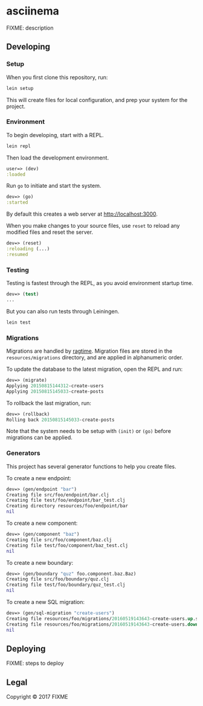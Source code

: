 # asciinema

FIXME: description

## Developing

### Setup

When you first clone this repository, run:

```sh
lein setup
```

This will create files for local configuration, and prep your system
for the project.

### Environment

To begin developing, start with a REPL.

```sh
lein repl
```

Then load the development environment.

```clojure
user=> (dev)
:loaded
```

Run `go` to initiate and start the system.

```clojure
dev=> (go)
:started
```

By default this creates a web server at <http://localhost:3000>.

When you make changes to your source files, use `reset` to reload any
modified files and reset the server.

```clojure
dev=> (reset)
:reloading (...)
:resumed
```

### Testing

Testing is fastest through the REPL, as you avoid environment startup
time.

```clojure
dev=> (test)
...
```

But you can also run tests through Leiningen.

```sh
lein test
```

### Migrations

Migrations are handled by [ragtime][]. Migration files are stored in
the `resources/migrations` directory, and are applied in alphanumeric
order.

To update the database to the latest migration, open the REPL and run:

```clojure
dev=> (migrate)
Applying 20150815144312-create-users
Applying 20150815145033-create-posts
```

To rollback the last migration, run:

```clojure
dev=> (rollback)
Rolling back 20150815145033-create-posts
```

Note that the system needs to be setup with `(init)` or `(go)` before
migrations can be applied.

[ragtime]: https://github.com/weavejester/ragtime

### Generators

This project has several generator functions to help you create files.

To create a new endpoint:

```clojure
dev=> (gen/endpoint "bar")
Creating file src/foo/endpoint/bar.clj
Creating file test/foo/endpoint/bar_test.clj
Creating directory resources/foo/endpoint/bar
nil
```

To create a new component:

```clojure
dev=> (gen/component "baz")
Creating file src/foo/component/baz.clj
Creating file test/foo/component/baz_test.clj
nil
```

To create a new boundary:

```clojure
dev=> (gen/boundary "quz" foo.component.baz.Baz)
Creating file src/foo/boundary/quz.clj
Creating file test/foo/boundary/quz_test.clj
nil
```

To create a new SQL migration:

```clojure
dev=> (gen/sql-migration "create-users")
Creating file resources/foo/migrations/20160519143643-create-users.up.sql
Creating file resources/foo/migrations/20160519143643-create-users.down.sql
nil
```

## Deploying

FIXME: steps to deploy

## Legal

Copyright © 2017 FIXME
